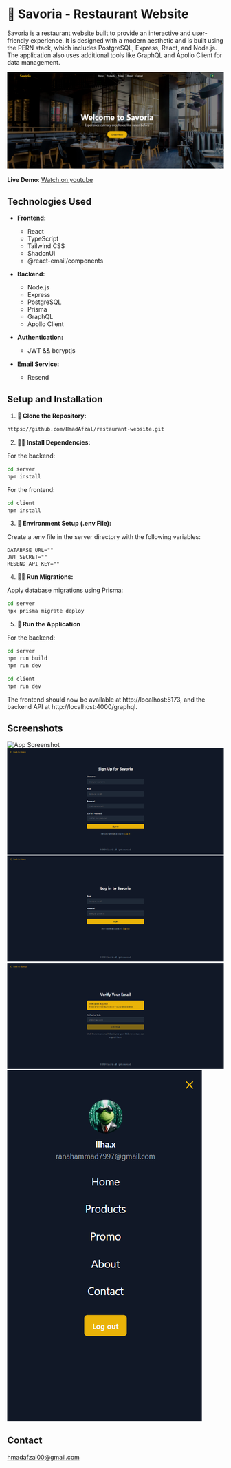 # 🍴 Savoria - Restaurant Website
Savoria is a restaurant website built to provide an interactive and user-friendly experience. It is designed with a modern aesthetic and is built using the PERN stack, which includes PostgreSQL, Express, React, and Node.js. The application also uses additional tools like GraphQL and Apollo Client for data management.

![App Screenshot](/client/public/hero.png)

**Live Demo**: [Watch on youtube](https://youtu.be/TfMRoETMRvA)



## Technologies Used

- **Frontend:**
  - React
  - TypeScript
  - Tailwind CSS
  - ShadcnUi
  - @react-email/components

- **Backend:**
  - Node.js
  - Express
  - PostgreSQL
  - Prisma
  - GraphQL
  - Apollo Client

- **Authentication:**
  - JWT && bcryptjs

- **Email Service:**
  - Resend


## Setup and Installation

1. **🌌 Clone the Repository:**

```bash
https://github.com/HmadAfzal/restaurant-website.git
```


2. **👨‍💻 Install Dependencies:**

 For the backend:

```bash
cd server
npm install
```
 For the frontend:

```bash
cd client
npm install
```

3. **📄 Environment Setup (.env File):**

Create a .env file in the server directory with the following variables:

```env
DATABASE_URL=""
JWT_SECRET=""
RESEND_API_KEY=""
```

4. **🏃‍♂️ Run Migrations:**

Apply database migrations using Prisma:

```bash
cd server
npx prisma migrate deploy
```

5. **🕺 Run the Application**

 For the backend:

```bash
cd server
npm run build
npm run dev
```

```bash
cd client
npm run dev
```
The frontend should now be available at http://localhost:5173, and the backend API at http://localhost:4000/graphql.


## Screenshots
![App Screenshot](/client/public/landing.png)
![App Screenshot](/client/public/signup.png)
![App Screenshot](/client/public/login.png)
![App Screenshot](/client/public/verify.png)
![App Screenshot](/client/public/sidebar.png)



## Contact
[hmadafzal00@gmail.com](mailto:hmadafzal00@gmail.com)
